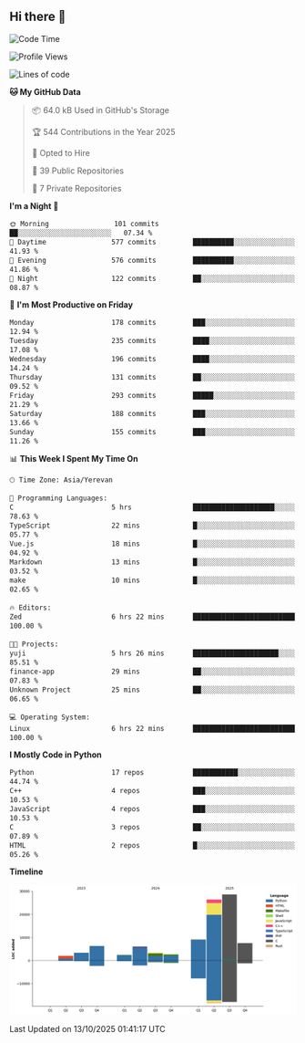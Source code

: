 ## Hi there 👋

<!--START_SECTION:waka-->
![Code Time](http://img.shields.io/badge/Code%20Time-1%2C308%20hrs%2043%20mins-blue)

![Profile Views](http://img.shields.io/badge/Profile%20Views-0-blue)

![Lines of code](https://img.shields.io/badge/From%20Hello%20World%20I%27ve%20Written-97.4%20thousand%20lines%20of%20code-blue)

**🐱 My GitHub Data** 

> 📦 64.0 kB Used in GitHub's Storage 
 > 
> 🏆 544 Contributions in the Year 2025
 > 
> 💼 Opted to Hire
 > 
> 📜 39 Public Repositories 
 > 
> 🔑 7 Private Repositories 
 > 
**I'm a Night 🦉** 

```text
🌞 Morning                101 commits         ██░░░░░░░░░░░░░░░░░░░░░░░   07.34 % 
🌆 Daytime                577 commits         ██████████░░░░░░░░░░░░░░░   41.93 % 
🌃 Evening                576 commits         ██████████░░░░░░░░░░░░░░░   41.86 % 
🌙 Night                  122 commits         ██░░░░░░░░░░░░░░░░░░░░░░░   08.87 % 
```
📅 **I'm Most Productive on Friday** 

```text
Monday                   178 commits         ███░░░░░░░░░░░░░░░░░░░░░░   12.94 % 
Tuesday                  235 commits         ████░░░░░░░░░░░░░░░░░░░░░   17.08 % 
Wednesday                196 commits         ████░░░░░░░░░░░░░░░░░░░░░   14.24 % 
Thursday                 131 commits         ██░░░░░░░░░░░░░░░░░░░░░░░   09.52 % 
Friday                   293 commits         █████░░░░░░░░░░░░░░░░░░░░   21.29 % 
Saturday                 188 commits         ███░░░░░░░░░░░░░░░░░░░░░░   13.66 % 
Sunday                   155 commits         ███░░░░░░░░░░░░░░░░░░░░░░   11.26 % 
```


📊 **This Week I Spent My Time On** 

```text
🕑︎ Time Zone: Asia/Yerevan

💬 Programming Languages: 
C                        5 hrs               ████████████████████░░░░░   78.63 % 
TypeScript               22 mins             █░░░░░░░░░░░░░░░░░░░░░░░░   05.77 % 
Vue.js                   18 mins             █░░░░░░░░░░░░░░░░░░░░░░░░   04.92 % 
Markdown                 13 mins             █░░░░░░░░░░░░░░░░░░░░░░░░   03.52 % 
make                     10 mins             █░░░░░░░░░░░░░░░░░░░░░░░░   02.65 % 

🔥 Editors: 
Zed                      6 hrs 22 mins       █████████████████████████   100.00 % 

🐱‍💻 Projects: 
yuji                     5 hrs 26 mins       █████████████████████░░░░   85.51 % 
finance-app              29 mins             ██░░░░░░░░░░░░░░░░░░░░░░░   07.83 % 
Unknown Project          25 mins             ██░░░░░░░░░░░░░░░░░░░░░░░   06.65 % 

💻 Operating System: 
Linux                    6 hrs 22 mins       █████████████████████████   100.00 % 
```

**I Mostly Code in Python** 

```text
Python                   17 repos            ███████████░░░░░░░░░░░░░░   44.74 % 
C++                      4 repos             ███░░░░░░░░░░░░░░░░░░░░░░   10.53 % 
JavaScript               4 repos             ███░░░░░░░░░░░░░░░░░░░░░░   10.53 % 
C                        3 repos             ██░░░░░░░░░░░░░░░░░░░░░░░   07.89 % 
HTML                     2 repos             █░░░░░░░░░░░░░░░░░░░░░░░░   05.26 % 
```



**Timeline**

![Lines of Code chart](https://raw.githubusercontent.com/0xM4LL0C/0xM4LL0C/main/assets/bar_graph.png)


 Last Updated on 13/10/2025 01:41:17 UTC
<!--END_SECTION:waka-->
